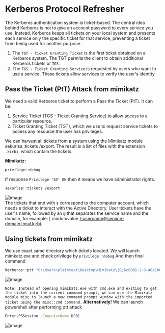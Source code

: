 # Kerberos Protocol Refresher
The Kerberos authentication system is ticket-based. The central idea behind Kerberos is not to give an account password to every service you use. Instead, Kerberos keeps all tickets on your local system and presents each service only the specific ticket for that service, preventing a ticket from being used for another purpose.

1) The `TGT - Ticket Granting Ticket` is the first ticket obtained on a Kerberos system. The TGT permits the client to obtain additional Kerberos tickets or `TGS`.
2) The `TGS - Ticket Granting Service` is requested by users who want to use a service. These tickets allow services to verify the user's identity.

## Pass the Ticket (PtT) Attack from mimikatz
We need a valid Kerberos ticket to perform a Pass the Ticket (PtT). It can be:
1) Service Ticket (TGS - Ticket Granting Service) to allow access to a particular resource.
2) Ticket Granting Ticket (TGT), which we use to request service tickets to access any resource the user has privileges.

We can harvest all tickets from a system using the Mimikatz module sekurlsa::tickets /export. The result is a list of files with the extension `.kirbi`, which contain the tickets.

**Mimikatz:**
```bash
privilege::debug
```
If response `Privilege '20' OK` then it means we have administrator rights.
```bash
sekurlsa::tickets /export
```
![image](https://github.com/offensivecyber03/htbacademy/assets/71892943/bb0b055d-a88c-4df9-b509-c9575cf1f1c9)
<br>
The tickets that end with `$` correspond to the computer account, which needs a ticket to interact with the Active Directory. User tickets have the user's name, followed by an `@` that separates the service name and the domain, for example: [ randomvalue ]-username@service-domain.local.kirbi.

## Using tickets from mimikatz

We use exact same directory which tickets located.
We will launch mimkatz.exe and check privilege by `privilege::debug`
And then final command:
```bash
kerberos::ptt "C:\Users\plaintext\Desktop\Mimikatz\[0;6c680]-2-0-40e10000-plaintext@krbtgt-inlanefreight.htb.kirbi"
```
![image](https://github.com/offensivecyber03/htbacademy/assets/71892943/6ae5912e-a38d-48da-a0c9-c4c2911b9fbf)

``
Note: Instead of opening mimikatz.exe with cmd.exe and exiting to get the ticket into the current command prompt, we can use the Mimikatz module misc to launch a new command prompt window with the imported ticket using the misc::cmd command.
``
**Alternatively!**
We can launch powershell after performing ptt attack
```bash
Enter-PSSession -ComputerName DC01
```
![image](https://github.com/offensivecyber03/htbacademy/assets/71892943/7217a393-2261-4ee4-bee5-b82a9d821073)
